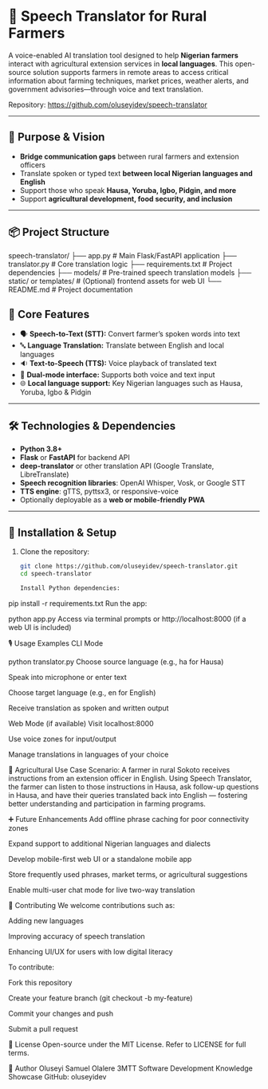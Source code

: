 # 🌾 Speech Translator for Rural Farmers

A voice-enabled AI translation tool designed to help **Nigerian farmers** interact with agricultural extension services in **local languages**. This open-source solution supports farmers in remote areas to access critical information about farming techniques, market prices, weather alerts, and government advisories—through voice and text translation.

Repository: https://github.com/oluseyidev/speech-translator

---

## 🎯 Purpose & Vision

- **Bridge communication gaps** between rural farmers and extension officers
- Translate spoken or typed text **between local Nigerian languages and English**
- Support those who speak **Hausa, Yoruba, Igbo, Pidgin, and more**
- Support **agricultural development, food security, and inclusion**

---

## 📦 Project Structure

speech-translator/
├── app.py # Main Flask/FastAPI application
├── translator.py # Core translation logic
├── requirements.txt # Project dependencies
├── models/ # Pre-trained speech translation models
├── static/ or templates/ # (Optional) frontend assets for web UI
└── README.md # Project documentation

## 🚀 Core Features

- 🗣️ **Speech-to-Text (STT):** Convert farmer’s spoken words into text
- 🔤 **Language Translation:** Translate between English and local languages
- 🔉 **Text-to-Speech (TTS):** Voice playback of translated text
- 💬 **Dual-mode interface:** Supports both voice and text input
- 🌐 **Local language support:** Key Nigerian languages such as Hausa, Yoruba, Igbo & Pidgin

---

## 🛠️ Technologies & Dependencies

- **Python 3.8+**  
- **Flask** or **FastAPI** for backend API  
- **deep-translator** or other translation API (Google Translate, LibreTranslate)  
- **Speech recognition libraries**: OpenAI Whisper, Vosk, or Google STT  
- **TTS engine**: gTTS, pyttsx3, or responsive-voice  
- Optionally deployable as a **web or mobile-friendly PWA**

---

## 🧪 Installation & Setup

1. Clone the repository:
   ```bash
   git clone https://github.com/oluseyidev/speech-translator.git
   cd speech-translator

   Install Python dependencies:

pip install -r requirements.txt
Run the app:

python app.py
Access via terminal prompts or http://localhost:8000 (if a web UI is included)

🎙️ Usage Examples
CLI Mode

python translator.py
Choose source language (e.g., ha for Hausa)

Speak into microphone or enter text

Choose target language (e.g., en for English)

Receive translation as spoken and written output

Web Mode (if available)
Visit localhost:8000

Use voice zones for input/output

Manage translations in languages of your choice

🌾 Agricultural Use Case
Scenario:
A farmer in rural Sokoto receives instructions from an extension officer in English. Using Speech Translator, the farmer can listen to those instructions in Hausa, ask follow-up questions in Hausa, and have their queries translated back into English — fostering better understanding and participation in farming programs.

➕ Future Enhancements
Add offline phrase caching for poor connectivity zones

Expand support to additional Nigerian languages and dialects

Develop mobile-first web UI or a standalone mobile app

Store frequently used phrases, market terms, or agricultural suggestions

Enable multi-user chat mode for live two-way translation

📂 Contributing
We welcome contributions such as:

Adding new languages

Improving accuracy of speech translation

Enhancing UI/UX for users with low digital literacy

To contribute:

Fork this repository

Create your feature branch (git checkout -b my-feature)

Commit your changes and push

Submit a pull request

📜 License
Open-source under the MIT License. Refer to LICENSE for full terms.

📣 Author
Oluseyi Samuel Olalere
3MTT Software Development Knowledge Showcase
GitHub: oluseyidev
